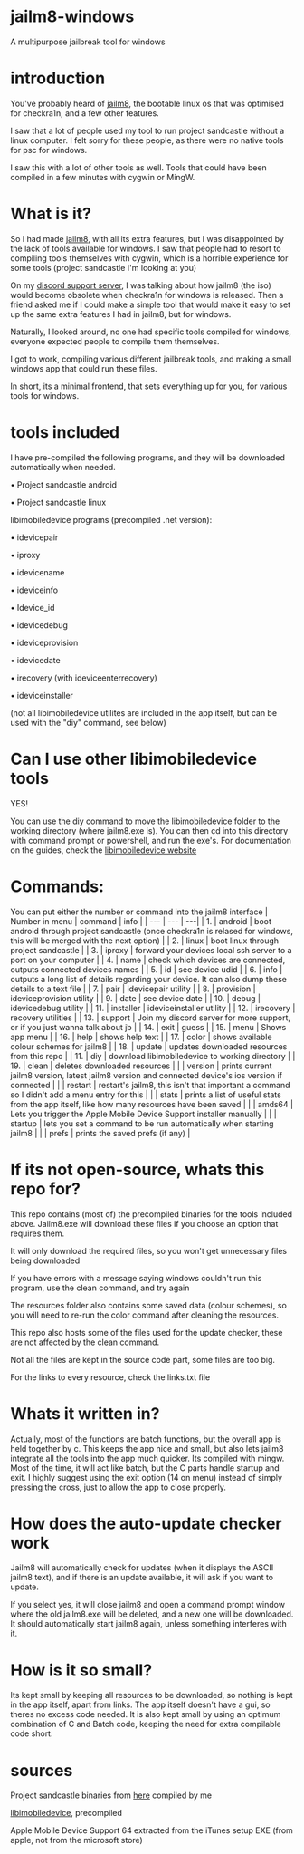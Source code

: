 # jailm8-windows
A multipurpose jailbreak tool for windows

# introduction
You've probably heard of [jailm8](https://github.com/SarKaa/jailm8), the bootable linux os that was optimised for checkra1n, and a few other features.

I saw that a lot of people used my tool to run project sandcastle without a linux computer. I felt sorry for these people, as there were no native tools for psc for windows.

I saw this with a lot of other tools as well. Tools that could have been compiled in a few minutes with cygwin or MingW.

# What is it?
So I had made [jailm8](https://github.com/SarKaa/jailm8), with all its extra features, but I was disappointed by the lack of tools available for windows. I saw that people had to resort to compiling tools themselves with cygwin, which is a horrible experience for some tools (project sandcastle I'm looking at you)

On my [discord support server](https://discord.gg/VDUFB3gpeQ), I was talking about how jailm8 (the iso) would become obsolete when checkra1n for windows is released. Then a friend asked me if I could make a simple tool that would make it easy to set up the same extra features I had in jailm8, but for windows.

Naturally, I looked around, no one had specific tools compiled for windows, everyone expected people to compile them themselves.

I got to work, compiling various different jailbreak tools, and making a small windows app that could run these files. 

In short, its a minimal frontend, that sets everything up for you, for various tools for windows.

# tools included
I have pre-compiled the following programs, and they will be downloaded automatically when needed.

• Project sandcastle android

• Project sandcastle linux

libimobiledevice programs (precompiled .net version):

  • idevicepair

  • iproxy

  • idevicename

  • ideviceinfo

  • Idevice_id

  • idevicedebug

  • ideviceprovision

  • idevicedate
  
  • irecovery (with ideviceenterrecovery)
  
  • ideviceinstaller
  
 (not all libimobiledevice utilites are included in the app itself, but can be used with the "diy" command, see below)

# Can I use other libimobiledevice tools 
YES!

You can use the diy command to move the libimobiledevice folder to the working directory (where jailm8.exe is). You can then cd into this directory with command prompt or powershell, and run the exe's. For documentation on the guides, check the [libimobiledevice website](https://github.com/libimobiledevice-win32/imobiledevice-net)

# Commands:
You can put either the number or command into the jailm8 interface
| Number in menu  | command | info |
| --- | --- | ---|
| 1.  | android  | boot android through project sandcastle (once checkra1n is relased for windows, this will be merged with the next option) |
| 2. | linux  | boot linux through project sandcastle |
| 3. | iproxy | forward your devices local ssh server to a port on your computer |
| 4. | name | check which devices are connected, outputs connected devices names |
| 5. | id | see device udid |
| 6. | info | outputs a long list of details regarding your device. It can also dump these details to a text file |
| 7. | pair | idevicepair utility |
| 8. | provision | ideviceprovision utility |
| 9. | date | see device date |
| 10. | debug | idevicedebug utility |
| 11. | installer | ideviceinstaller utility | 
| 12. | irecovery | recovery utilities |
| 13. | support | Join my discord server for more support, or if you just wanna talk about jb |
| 14. | exit | guess |
| 15. | menu | Shows app menu |
| 16. | help | shows help text |
| 17. | color | shows available colour schemes for jailm8 |
| 18. | update | updates downloaded resources from this repo |
| 11. | diy | download libimobiledevice to working directory |
| 19. | clean | deletes downloaded resources |
|  | version | prints current jailm8 version, latest jailm8 version and connected device's ios version if connected |
|  | restart | restart's jailm8, this isn't that important a command so I didn't add a menu entry for this |
|  | stats | prints a list of useful stats from the app itself, like how many resources have been saved |
|  | amds64 | Lets you trigger the Apple Mobile Device Support installer manually |
|  | startup | lets you set a command to be run automatically when starting jailm8 |
|  | prefs | prints the saved prefs (if any) |

# If its not open-source, whats this repo for?
This repo contains (most of) the precompiled binaries for the tools included above. Jailm8.exe will download these files if you choose an option that requires them.

It will only download the required files, so you won't get unnecessary files being downloaded

If you have errors with a message saying windows couldn't run this program, use the clean command, and try again

The resources folder also contains some saved data (colour schemes), so you will need to re-run the color command after cleaning the resources.

This repo also hosts some of the files used for the update checker, these are not affected by the clean command.

Not all the files are kept in the source code part, some files are too big.

For the links to every resource, check the links.txt file

# Whats it written in?
Actually, most of the functions are batch functions, but the overall app is held together by c. This keeps the app nice and small, but also lets jailm8 integrate all the tools into the app much quicker. Its compiled with mingw. Most of the time, it will act like batch, but the C parts handle startup and exit. I highly suggest using the exit option (14 on menu) instead of simply pressing the cross, just to allow the app to close properly.

# How does the auto-update checker work
Jailm8 will automatically check for updates (when it displays the ASCII jailm8 text), and if there is an update available, it will ask if you want to update.

If you select yes, it will close jailm8 and open a command prompt window where the old jailm8.exe will be deleted, and a new one will be downloaded. It should automatically start jailm8 again, unless something interferes with it.

# How is it so small?
Its kept small by keeping all resources to be downloaded, so nothing is kept in the app itself, apart from links. The app itself doesn't have a gui, so theres no excess code needed. It is also kept small by using an optimum combination of C and Batch code, keeping the need for extra compilable code short. 

# sources
Project sandcastle binaries from [here](https://github.com/corellium/projectsandcastle/tree/master/loader) compiled by me

[libimobiledevice](https://github.com/libimobiledevice-win32/imobiledevice-net), precompiled

Apple Mobile Device Support 64 extracted from the iTunes setup EXE (from apple, not from the microsoft store)
